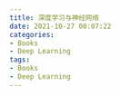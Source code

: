 ```yaml
---
title: 深度学习与神经网络
date: 2021-10-27 00:07:22
categories:
- Books
- Deep Learning
tags:
- Books	
- Deep Learning
---
```



